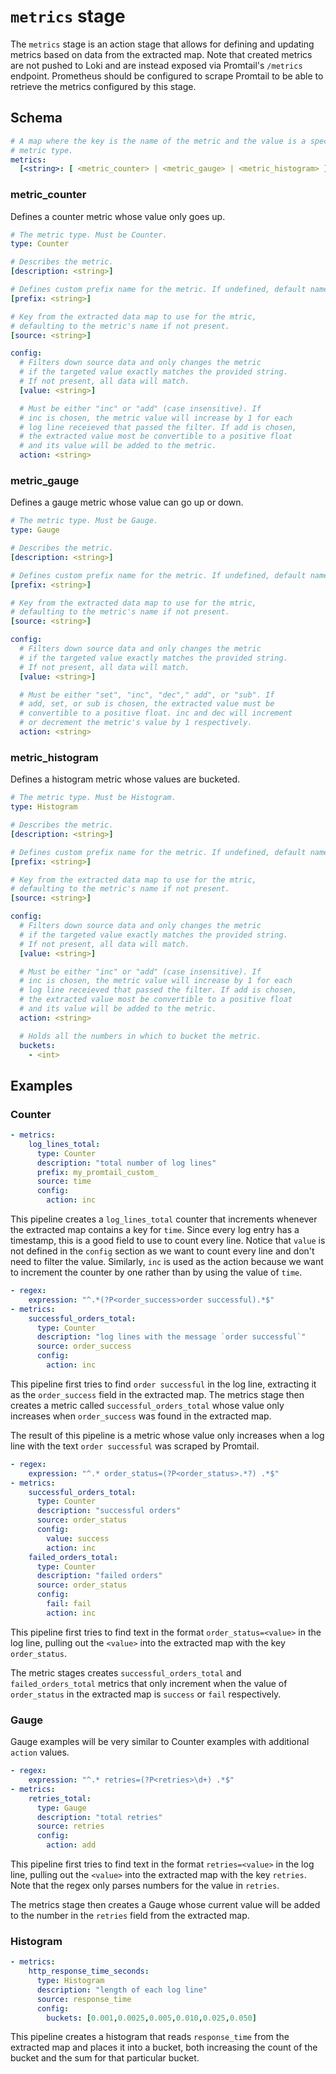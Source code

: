# `metrics` stage

The `metrics` stage is an action stage that allows for defining and updating
metrics based on data from the extracted map. Note that created metrics are not
pushed to Loki and are instead exposed via Promtail's `/metrics` endpoint.
Prometheus should be configured to scrape Promtail to be able to retrieve the
metrics configured by this stage.

## Schema

```yaml
# A map where the key is the name of the metric and the value is a specific
# metric type.
metrics:
  [<string>: [ <metric_counter> | <metric_gauge> | <metric_histogram> ] ...]
```

### metric_counter

Defines a counter metric whose value only goes up.

```yaml
# The metric type. Must be Counter.
type: Counter

# Describes the metric.
[description: <string>]

# Defines custom prefix name for the metric. If undefined, default name "promtail_custom_" will be prefixed.
[prefix: <string>]

# Key from the extracted data map to use for the mtric,
# defaulting to the metric's name if not present.
[source: <string>]

config:
  # Filters down source data and only changes the metric
  # if the targeted value exactly matches the provided string.
  # If not present, all data will match.
  [value: <string>]

  # Must be either "inc" or "add" (case insensitive). If
  # inc is chosen, the metric value will increase by 1 for each
  # log line receieved that passed the filter. If add is chosen,
  # the extracted value most be convertible to a positive float
  # and its value will be added to the metric.
  action: <string>
```

### metric_gauge

Defines a gauge metric whose value can go up or down.

```yaml
# The metric type. Must be Gauge.
type: Gauge

# Describes the metric.
[description: <string>]

# Defines custom prefix name for the metric. If undefined, default name "promtail_custom_" will be prefixed.
[prefix: <string>]

# Key from the extracted data map to use for the mtric,
# defaulting to the metric's name if not present.
[source: <string>]

config:
  # Filters down source data and only changes the metric
  # if the targeted value exactly matches the provided string.
  # If not present, all data will match.
  [value: <string>]

  # Must be either "set", "inc", "dec"," add", or "sub". If
  # add, set, or sub is chosen, the extracted value must be
  # convertible to a positive float. inc and dec will increment
  # or decrement the metric's value by 1 respectively.
  action: <string>
```

### metric_histogram

Defines a histogram metric whose values are bucketed.

```yaml
# The metric type. Must be Histogram.
type: Histogram

# Describes the metric.
[description: <string>]

# Defines custom prefix name for the metric. If undefined, default name "promtail_custom_" will be prefixed.
[prefix: <string>]

# Key from the extracted data map to use for the mtric,
# defaulting to the metric's name if not present.
[source: <string>]

config:
  # Filters down source data and only changes the metric
  # if the targeted value exactly matches the provided string.
  # If not present, all data will match.
  [value: <string>]

  # Must be either "inc" or "add" (case insensitive). If
  # inc is chosen, the metric value will increase by 1 for each
  # log line receieved that passed the filter. If add is chosen,
  # the extracted value most be convertible to a positive float
  # and its value will be added to the metric.
  action: <string>

  # Holds all the numbers in which to bucket the metric.
  buckets:
    - <int>
```

## Examples

### Counter

```yaml
- metrics:
    log_lines_total:
      type: Counter
      description: "total number of log lines"
      prefix: my_promtail_custom_
      source: time
      config:
        action: inc
```

This pipeline creates a `log_lines_total` counter that increments whenever the
extracted map contains a key for `time`. Since every log entry has a timestamp,
this is a good field to use to count every line. Notice that `value` is not
defined in the `config` section as we want to count every line and don't need to
filter the value. Similarly, `inc` is used as the action because we want to
increment the counter by one rather than by using the value of `time`.

```yaml
- regex:
    expression: "^.*(?P<order_success>order successful).*$"
- metrics:
    successful_orders_total:
      type: Counter
      description: "log lines with the message `order successful`"
      source: order_success
      config:
        action: inc
```

This pipeline first tries to find `order successful` in the log line, extracting
it as the `order_success` field in the extracted map. The metrics stage then
creates a metric called `successful_orders_total` whose value only increases when
`order_success` was found in the extracted map.

The result of this pipeline is a metric whose value only increases when a log
line with the text `order successful` was scraped by Promtail.

```yaml
- regex:
    expression: "^.* order_status=(?P<order_status>.*?) .*$"
- metrics:
    successful_orders_total:
      type: Counter
      description: "successful orders"
      source: order_status
      config:
        value: success
        action: inc
    failed_orders_total:
      type: Counter
      description: "failed orders"
      source: order_status
      config:
        fail: fail
        action: inc
```

This pipeline first tries to find text in the format `order_status=<value>` in
the log line, pulling out the `<value>` into the extracted map with the key
`order_status`.

The metric stages creates `successful_orders_total` and `failed_orders_total`
metrics that only increment when the value of `order_status` in the extracted
map is `success` or `fail` respectively.

### Gauge

Gauge examples will be very similar to Counter examples with additional `action`
values.

```yaml
- regex:
    expression: "^.* retries=(?P<retries>\d+) .*$"
- metrics:
    retries_total:
      type: Gauge
      description: "total retries"
      source: retries
      config:
        action: add
```

This pipeline first tries to find text in the format `retries=<value>` in the
log line, pulling out the `<value>` into the extracted map with the key
`retries`. Note that the regex only parses numbers for the value in `retries`.

The metrics stage then creates a Gauge whose current value will be added to the
number in the `retries` field from the extracted map.

### Histogram

```yaml
- metrics:
    http_response_time_seconds:
      type: Histogram
      description: "length of each log line"
      source: response_time
      config:
        buckets: [0.001,0.0025,0.005,0.010,0.025,0.050]
```

This pipeline creates a histogram that reads `response_time` from the extracted
map and places it into a bucket, both increasing the count of the bucket and the
sum for that particular bucket.

